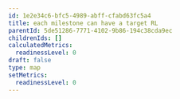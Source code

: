 ```yaml
---
id: 1e2e34c6-bfc5-4989-abff-cfabd63fc5a4
title: each milestone can have a target RL
parentId: 5de51286-7771-4102-9b86-194c38cda9ec
childrenIds: []
calculatedMetrics:
  readinessLevel: 0
draft: false
type: map
setMetrics:
  readinessLevel: 0
---
```

